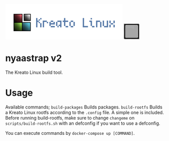 <p align="left">
<img src="https://github.com/Kreato-Linux/logo/blob/master/withtext.png"> 
<img src="https://github.com/Kreato-Linux/logo/blob/master/core.png" height="10%" width="10%">
</p>

# nyaastrap v2
The Kreato Linux build tool.

# Usage
Available commands;
`build-packages`
Builds packages.
`build-rootfs`
Builds a Kreato Linux rootfs according to the `.config` file. A simple one is included.
Before running build-rootfs, make sure to change `changeme` on `scripts/build-rootfs.sh` with an defconfig if you want to use a defconfig.

You can execute commands by `docker-compose up [COMMAND]`.
